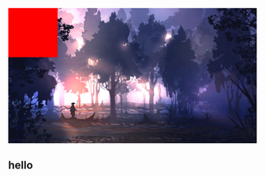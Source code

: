 <!-- insert background image -->
<img src="./src/background.jpg" />

<div style="position: absolute; top: 50px; width: 100px; height:100px; background-color: red;">
    
</div>

## hello